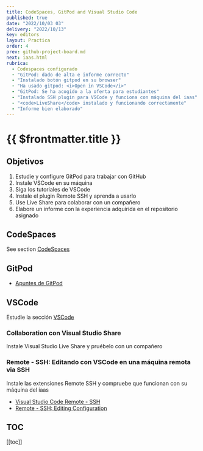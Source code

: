 ```yaml
---
title: CodeSpaces, GitPod and Visual Studio Code
published: true
date: "2022/10/03 03"
delivery: "2022/10/13"
key: editors
layout: Practica
order: 4
prev: github-project-board.md
next: iaas.html
rubrica:
  - Codespaces configurado
  - "GitPod: dado de alta e informe correcto"
  - "Instalado botón gitpod en su browser"
  - "Ha usado gitpod: <i>Open in VSCode</i>"
  - "GitPod: Se ha acogido a la oferta para estudiantes"
  - "Instalado SSH plugin para VSCode y funciona con máquina del iaas"
  - "<code>LiveShare</code> instalado y funcionando correctamente"
  - "Informe bien elaborado"
---
```


# {{ $frontmatter.title }}


## Objetivos

1. Estudie y configure GitPod para trabajar con GitHub
2. Instale VSCode en su máquina
3. Siga los tutoriales de VSCode
4. Instale el plugin Remote SSH  y aprenda a usarlo
5. Use Live Share para colaborar con un compañero
6. Elabore un informe con la experiencia adquirida en el repositorio asignado


## CodeSpaces

See section [CodeSpaces](/temas/introduccion-a-javascript/codespaces)

## GitPod

* [Apuntes de GitPod](/temas/introduccion-a-javascript/gitpod)


## VSCode

Estudie la sección [VSCode](/temas/introduccion-a-javascript/vscode)

###  Collaboration con Visual Studio Share

Instale Visual Studio Live Share y pruébelo con un compañero

### Remote - SSH: Editando con VSCode en una máquina remota via SSH 

Instale las extensiones Remote SSH y compruebe que funcionan con su máquina del iaas

* [Visual Studio Code Remote - SSH](https://marketplace.visualstudio.com/items?itemName=ms-vscode-remote.remote-ssh)
* [Remote - SSH: Editing Configuration](https://marketplace.visualstudio.com/items?itemName=ms-vscode-remote.remote-ssh-edit)

## TOC 

[[toc]]

<!--
### Multi-Root Workspaces

- [Multi-Root Workspaces](https://code.visualstudio.com/docs/editor/multi-root-workspaces)

### Using React in VSCode

- [Using React in VSCode](https://code.visualstudio.com/docs/nodejs/reactjs-tutorial)

### Integrate with External Tools via Tasks

- [Integrate with External Tools via Tasks](https://code.visualstudio.com/docs/editor/tasks)


### Web Bookmarks

- <a href="https://marketplace.visualstudio.com/items?itemName=alu0100997910.webbookmarks" target="_blank">MarketPlace: Web Bookmarks a VSCode Extension by Alejandro Gonzalez Alonso</a> 
- <a href="https://marketplace.visualstudio.com/items?itemName=alu0100997910.webbookmarks" target="_blank">GitHub Repo: Web Bookmarks a VSCode Extension by Alejandro Gonzalez Alonso</a> 

### Localización del Fichero de Configuración `settings.json`

Depending on your platform, the user settings file is located here:

- Windows %APPDATA%\Code\User\settings.json
- macOS $HOME/Library/ApplicationSupport/Code/User/settings.json
- Linux $HOME/.config/Code/User/settings.json
- The workspace setting file is located under the .vscode folder in your root folder.
-->

